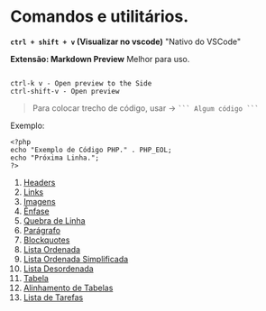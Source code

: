 # Comandos e utilitários. 
**`ctrl + shift + v` (Visualizar no vscode)**
"Nativo do VSCode"

**Extensão: Markdown Preview**
Melhor para uso.
```

ctrl-k v - Open preview to the Side
ctrl-shift-v - Open preview
```
> Para colocar trecho de código, usar -> ` ``` Algum código ``` `

Exemplo:
```
<?php
echo "Exemplo de Código PHP." . PHP_EOL;
echo "Próxima Linha.";
?>
```

01. [Headers](01-Cabecalho.md)
00. [Links](02-Links.md)
00. [Imagens](03-Imagens.md)
00. [Ênfase](04-Enfase.md)
00. [Quebra de Linha](05-Quebra-Linha.md)
00. [Parágrafo](06-Paragrafo.md)
00. [Blockquotes](07-Blockquotes.md)
00. [Lista Ordenada](08-Lista_Ordenada.md)
00. [Lista Ordenada Simplificada](09-Lista_Ordenada_Simplificada.md)
00. [Lista Desordenada](10-Lista_Desordenada.md)
00. [Tabela](11-Tabela.md)
00. [Alinhamento de Tabelas](12-Alinhamento_Tabelas.md)
00. [Lista de Tarefas](13-Lista_Tarefas.md)